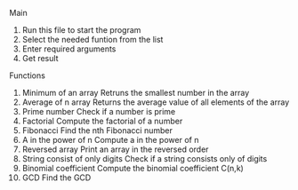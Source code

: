 Main
1. Run this file to start the program
2. Select the needed funtion from the list
3. Enter required arguments
4. Get result

Functions
1. Minimum of an array
Retruns the smallest number in the array
2. Average of n array
Returns the average value of all elements of the array
3. Prime number
Check if a number is prime
4. Factorial
Compute the factorial of a number
5. Fibonacci
Find the nth Fibonacci number
6. A in the power of n
Compute a in the power of n
7. Reversed array
Print an array in the reversed order
8. String consist of only digits
Check if a string consists only of digits
9. Binomial coefficient
Compute the binomial coefficient C(n,k)
10. GCD
Find the GCD
